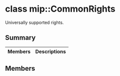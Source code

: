 # class mip::CommonRights 
Universally supported rights.
## Summary
 Members                        | Descriptions                                
--------------------------------|---------------------------------------------
## Members